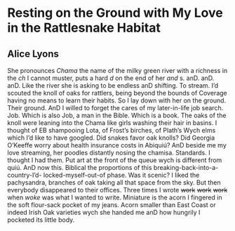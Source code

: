 # Resting on the Ground with My Love in the Rattlesnake Habitat
## Alice Lyons
She pronounces _Chama_ the name of the milky green river
with a richness in the _ch_ I cannot muster, puts a hard _d_
on the end of her _and_ s. anD. anD. anD. Like the river
she is asking to be endless anD shifting. To stream.
I’d scouted the knoll of oaks for rattlers, being beyond the bounds
of Coverage having no means to learn their habits.
So I lay down with her on the ground. Their ground. AnD
I willed to forget the cares of my later-in-life job search. Job.
Which is also Job, a man in the Bible. Which is a book.
The oaks of the knoll were leaning into the Chama like girls
washing their hair in basins. I thought of EB shampooing Lota,
of Frost’s birches, of Plath’s Wych elms which I’d like to have
googled. Did snakes favor oak knolls? Did Georgia O’Keeffe worry
about health insurance costs in Abiquiú? AnD beside me my love
streaming, her poodles distantly nosing the chamisa. Standards.
I thought I had them. Put art at the front of the queue
wych is different from quiú. AnD now this. Biblical
the proportions of this breaking-back-into-a-country-I’d-
locked-myself-out-of phase. Was it scenic? I liked
the pachysandra, branches of oak taking all that space
from the sky. But then everybody disappeared to their offices.
Three times I wrote ~~work~~ ~~work~~ ~~work~~ when _woke_
was what I wanted to write.
Miniature is the acorn
I fingered in the soft flour-sack pocket of my jeans.
Acorn smaller than East Coast or indeed Irish Oak varieties
wych she handed me anD how hungrily I pocketed its little body.